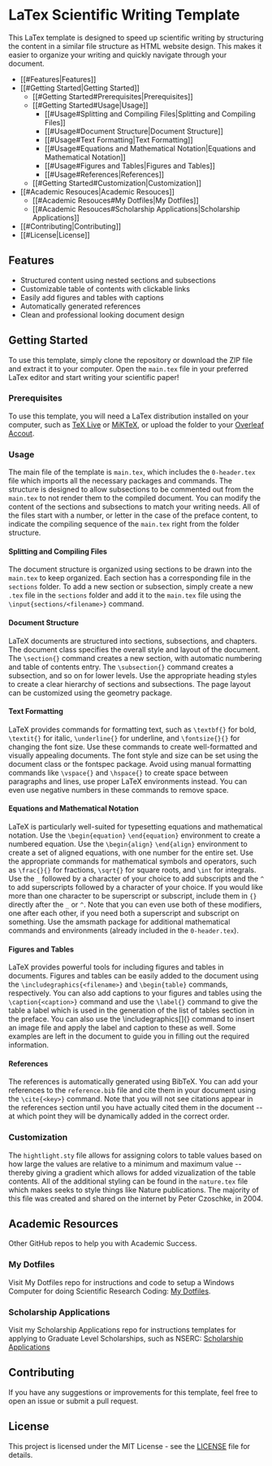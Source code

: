 # LaTex Scientific Writing Template

This LaTex template is designed to speed up scientific writing by structuring the content in a similar file structure as HTML website design. This makes it easier to organize your writing and quickly navigate through your document.

- [[#Features|Features]]
- [[#Getting Started|Getting Started]]
	- [[#Getting Started#Prerequisites|Prerequisites]]
	- [[#Getting Started#Usage|Usage]]
		- [[#Usage#Splitting and Compiling Files|Splitting and Compiling Files]]
		- [[#Usage#Document Structure|Document Structure]]
		- [[#Usage#Text Formatting|Text Formatting]]
		- [[#Usage#Equations and Mathematical Notation|Equations and Mathematical Notation]]
		- [[#Usage#Figures and Tables|Figures and Tables]]
		- [[#Usage#References|References]]
	- [[#Getting Started#Customization|Customization]]
- [[#Academic Resouces|Academic Resouces]]
	- [[#Academic Resouces#My Dotfiles|My Dotfiles]]
	- [[#Academic Resouces#Scholarship Applications|Scholarship Applications]]
- [[#Contributing|Contributing]]
- [[#License|License]]
## Features

- Structured content using nested sections and subsections
- Customizable table of contents with clickable links
- Easily add figures and tables with captions
- Automatically generated references
- Clean and professional looking document design

## Getting Started

To use this template, simply clone the repository or download the ZIP file and extract it to your computer. Open the `main.tex` file in your preferred LaTex editor and start writing your scientific paper!

### Prerequisites

To use this template, you will need a LaTex distribution installed on your computer, such as [TeX Live](https://www.tug.org/texlive/) or [MiKTeX](https://miktex.org/), or upload the folder to your [Overleaf Accout](https://www.overleaf.com).

### Usage

The main file of the template is `main.tex`, which includes the `0-header.tex` file which imports all the necessary packages and commands. The structure is designed to allow subsections to be commented out from the `main.tex` to not render them to the compiled document. You can modify the content of the sections and subsections to match your writing needs. All of the files start with a number, or letter in the case of the preface content, to indicate the compiling sequence of the `main.tex` right from the folder structure.

#### Splitting and Compiling Files

The document structure is organized using sections to be drawn into the `main.tex` to keep organized. Each section has a corresponding file in the `sections` folder. To add a new section or subsection, simply create a new `.tex` file in the `sections` folder and add it to the `main.tex` file using the `\input{sections/<filename>}` command.

#### Document Structure

LaTeX documents are structured into sections, subsections, and chapters. The document class specifies the overall style and layout of the document. The `\section{}` command creates a new section, with automatic numbering and table of contents entry. The `\subsection{}` command creates a subsection, and so on for lower levels. Use the appropriate heading styles to create a clear hierarchy of sections and subsections. The page layout can be customized using the geometry package.

#### Text Formatting

LaTeX provides commands for formatting text, such as `\textbf{}` for bold, `\textit{}` for italic, `\underline{}` for underline, and `\fontsize{}{}` for changing the font size. Use these commands to create well-formatted and visually appealing documents. The font style and size can be set using the document class or the fontspec package. Avoid using manual formatting commands like `\vspace{}` and `\hspace{}` to create space between paragraphs and lines, use proper LaTeX environments instead. You can even use negative numbers in these commands to remove space.

#### Equations and Mathematical Notation

LaTeX is particularly well-suited for typesetting equations and mathematical notation. Use the `\begin{equation}` `\end{equation}` environment to create a numbered equation. Use the `\begin{align}` `\end{align}` environment to create a set of aligned equations, with one number for the entire set. Use the appropriate commands for mathematical symbols and operators, such as `\frac{}{}` for fractions, `\sqrt{}` for square roots, and `\int` for integrals. Use the `_` followed by a character of your choice to add subscripts and the `^` to add superscripts followed by a character of your choice. If you would like more than one character to be superscript or subscript, include them in `{}` directly after the `_` or `^`. Note that you can even use both of these modifiers, one after each other, if you need both a superscript and subscript on something. Use the amsmath package for additional mathematical commands and environments (already included in the `0-header.tex`).

#### Figures and Tables

LaTeX provides powerful tools for including figures and tables in documents. Figures and tables can be easily added to the document using the `\includegraphics{<filename>}` and `\begin{table}` commands, respectively. You can also add captions to your figures and tables using the `\caption{<caption>}` command and use the `\label{}` command to give the table a label which is used in the generation of the list of tables section in the preface. You can also use the \includegraphics[]{} command to insert an image file and apply the label and caption to these as well. Some examples are left in the document to guide you in filling out the required information.

#### References

The references is automatically generated using BibTeX. You can add your references to the `reference.bib` file and cite them in your document using the `\cite{<key>}` command. Note that you will not see citations appear in the references section until you have actually cited them in the document -- at which point they will be dynamically added in the correct order.

### Customization

The `hightlight.sty` file allows for assigning colors to table values based on how large the values are relative to a minimum and maximum value -- thereby giving a gradient which allows for added vizualization of the table contents. All of the additional styling can be found in the `nature.tex` file which makes seeks to style things like Nature publications. The majority of this file was created and shared on the internet by Peter Czoschke, in 2004.

## Academic Resources
Other GitHub repos to help you with Academic Success.

### My Dotfiles
Visit My Dotfiles repo for instructions and code to setup a Windows Computer for doing Scientific Research Coding: [My Dotfiles](https://github.com/JDLanctot/dotfiles).

### Scholarship Applications
Visit my Scholarship Applications repo for instructions templates for applying to Graduate Level Scholarships, such as NSERC: [Scholarship Applications](https://github.com/JDLanctot/Scholarship-Applications)

## Contributing

If you have any suggestions or improvements for this template, feel free to open an issue or submit a pull request.

## License

This project is licensed under the MIT License - see the [LICENSE](LICENSE.md) file for details.
